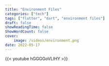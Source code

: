 ```yaml
---
title: "Environment Files"
categories: ["tech"]
tags: ["flutter", "dart", "environment files"]
draft: false
showReadingTime: false
ShowWordCount: false
cover:
    image: /videos/environment.png
date: 2022-05-17
---
```

{{< youtube hGGGGoVLIHY >}}